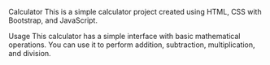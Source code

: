 Calculator
This is a simple calculator project created using HTML, CSS with Bootstrap, and JavaScript.

Usage
This calculator has a simple interface with basic mathematical operations. You can use it to perform addition, subtraction, multiplication, and division.
